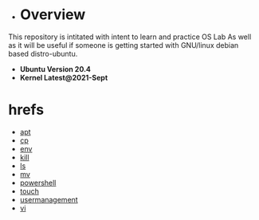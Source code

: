 - # Overview
This repository is intitated with intent to learn and practice OS Lab
As well as it will be useful if someone is getting started with GNU/linux debian based distro-ubuntu.

- **Ubuntu Version 20.4**
- **Kernel Latest@2021-Sept**


# hrefs
   - [apt](https://github.com/cat903/linux101/tree/main/apt)
   - [cp](https://github.com/cat903/linux101/tree/main/cp)
   - [env](https://github.com/cat903/linux101/tree/main/env)
   - [kill](https://github.com/cat903/linux101/tree/main/kill)
   - [ls](https://github.com/cat903/linux101/tree/main/ls)
   - [mv](https://github.com/cat903/linux101/tree/main/misc)
   - [powershell](https://github.com/cat903/linux101/tree/main/powershell)
   - [touch](https://github.com/cat903/linux101/tree/main/touch)
   - [usermanagement](https://github.com/cat903/linux101/tree/main/usermanagement)
   - [vi](https://github.com/cat903/linux101/tree/main/vi)